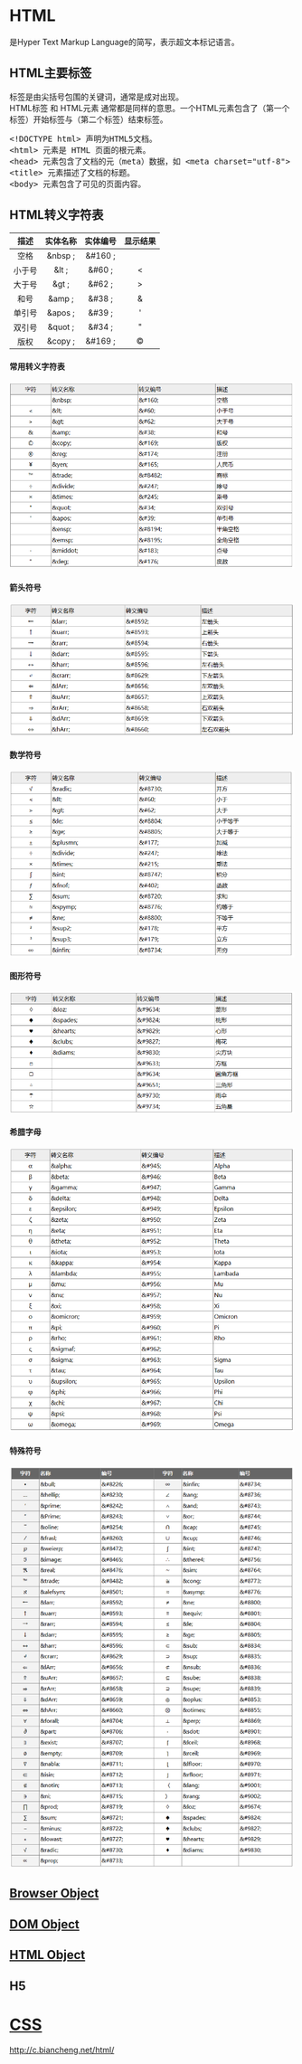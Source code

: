 # HTML

是Hyper Text Markup Language的简写，表示超文本标记语言。

## HTML主要标签
标签是由尖括号包围的关键词，通常是成对出现。  
HTML标签 和 HTML元素 通常都是同样的意思。一个HTML元素包含了（第一个标签）开始标签与（第二个标签）结束标签。
<pre>
&lt;!DOCTYPE html&gt; 声明为HTML5文档。
&lt;html&gt; 元素是 HTML 页面的根元素。
&lt;head&gt; 元素包含了文档的元（meta）数据，如 &lt;meta charset="utf-8"&gt; 定义网页编码格式为 utf-8。 保存html文件时，文档编码和meta设置的编码，一定要相同，只要不相同，就一定会出现乱码。
&lt;title&gt; 元素描述了文档的标题。
&lt;body&gt; 元素包含了可见的页面内容。
</pre>

## HTML转义字符表

| 描述 | 实体名称    | 实体编号    |  显示结果   |
|:-------:|:---------:|:---------:|:-------:|
|空格| &nbsp ; | &#160 ; | &#160;  |
|小于号| &lt ;   | &#60 ;  |  &#60;  |
|大于号| &gt ;   | &#62 ;  |  &#62;  |
|和号| &amp ;  | &#38 ;  |  &#38;  |
|单引号| &apos ; | &#39 ;  |  &#39;  |
|双引号| &quot ; | &#34 ;  |  &#34;  |
|版权 | &copy ; | &#169 ; | &#169;  |

#### 常用转义字符表

<img src="guide_img/img.png">  

#### 箭头符号

<img src="guide_img/img_1.png">  

#### 数学符号

<img src="guide_img/img_2.png">  

#### 图形符号

<img src="guide_img/img_3.png">  

#### 希腊字母

<img src="guide_img/img_4.png">  

#### 特殊符号

<img src="guide_img/img_5.png">  

## [Browser Object](README%20Browser%20Object.md)

## [DOM Object](README%20DOM%20Object.md)

## [HTML Object](README%20HTML%20Object.md)

## H5

# [CSS](README%20CSS.md)

http://c.biancheng.net/html/